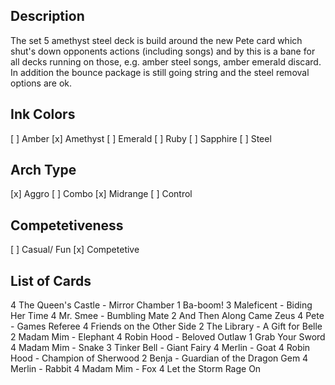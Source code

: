 ## Description

The set 5 amethyst steel deck is build around the new Pete card which shut's down opponents actions (including songs) and by this is a bane for all decks running on those, e.g. amber steel songs, amber emerald discard. In addition the bounce package is still going string and the steel removal options are ok.

## Ink Colors

[ ] Amber
[x] Amethyst
[ ] Emerald
[ ] Ruby
[ ] Sapphire
[ ] Steel

## Arch Type

[x] Aggro
[ ] Combo
[x] Midrange
[ ] Control

## Competetiveness

[ ] Casual/ Fun
[x] Competetive

## List of Cards

4 The Queen's Castle - Mirror Chamber
1 Ba-boom!
3 Maleficent - Biding Her Time
4 Mr. Smee - Bumbling Mate
2 And Then Along Came Zeus
4 Pete - Games Referee
4 Friends on the Other Side
2 The Library - A Gift for Belle
2 Madam Mim - Elephant
4 Robin Hood - Beloved Outlaw
1 Grab Your Sword
4 Madam Mim - Snake
3 Tinker Bell - Giant Fairy
4 Merlin - Goat
4 Robin Hood - Champion of Sherwood
2 Benja - Guardian of the Dragon Gem
4 Merlin - Rabbit
4 Madam Mim - Fox
4 Let the Storm Rage On
